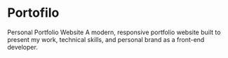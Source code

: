 # Portofilo
Personal Portfolio Website A modern, responsive portfolio website built to present my work, technical skills, and personal brand as a front-end developer.
